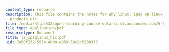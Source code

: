 ```yaml
---
content_type: resource
description: This file contains the notes for Why linux, Ipaq on linux, handheld linux
  products etc.
file: /media/https%3A/open-learning-course-data-rc.s3.amazonaws.com/6-883-pervasive-human-centric-computing-sma-5508-spring-2006/7eb8f232593448d4e95938c2cf930333_l2_ipaqlinux_hic.pdf
file_type: application/pdf
resourcetype: Document
title: l2_ipaqlinux_hic.pdf
uid: 7eb8f232-5934-48d4-e959-38c2cf930333
---
```

